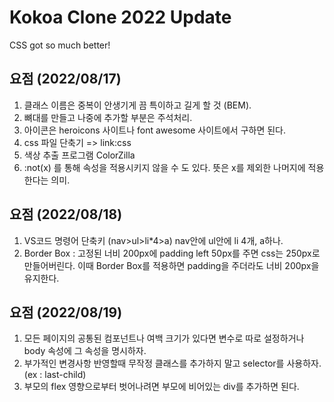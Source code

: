 # Kokoa Clone 2022 Update

CSS got so much better!

## 요점 (2022/08/17)

1. 클래스 이름은 중복이 안생기게 끔 특이하고 길게 할 것 (BEM).
2. 뼈대를 만들고 나중에 추가할 부분은 주석처리.
3. 아이콘은 heroicons 사이트나 font awesome 사이트에서 구하면 된다.
4. css 파일 단축기 => link:css
5. 색상 추출 프로그램 ColorZilla
6. :not(x) 를 통해 속성을 적용시키지 않을 수 도 있다. 뜻은 x를 제외한 나머지에 적용한다는 의미.

## 요점 (2022/08/18)

1. VS코드 명령어 단축키 (nav>ul>li\*4>a) nav안에 ul안에 li 4개, a하나.
2. Border Box : 고정된 너비 200px에 padding left 50px를 주면 css는 250px로 만들어버린다.
이때 Border Box를 적용하면 padding을 주더라도 너비 200px을 유지한다.

## 요점 (2022/08/19)

1. 모든 페이지의 공통된 컴포넌트나 여백 크기가 있다면 변수로 따로 설정하거나 body 속성에
그 속성을 명시하자.
2. 부가적인 변경사항 반영할때 무작정 클래스를 추가하지 말고 selector를 사용하자.(ex : last-child)
3. 부모의 flex 영향으로부터 벗어나려면 부모에 비어있는 div를 추가하면 된다.
